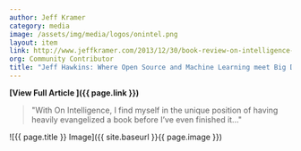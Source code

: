 ```yaml
---
author: Jeff Kramer
category: media
image: /assets/img/media/logos/onintel.png
layout: item
link: http://www.jeffkramer.com/2013/12/30/book-review-on-intelligence-by-jeff-hawkins/
org: Community Contributor
title: "Jeff Hawkins: Where Open Source and Machine Learning meet Big Data"
---
```


**[View Full Article <i class="fa fa-fw fa-angle-right"></i>]({{ page.link }})**

> "With On Intelligence, I find myself in the unique position of having heavily evangelized a book before I’ve even finished it..."

![{{ page.title }} Image]({{ site.baseurl }}{{ page.image }})
